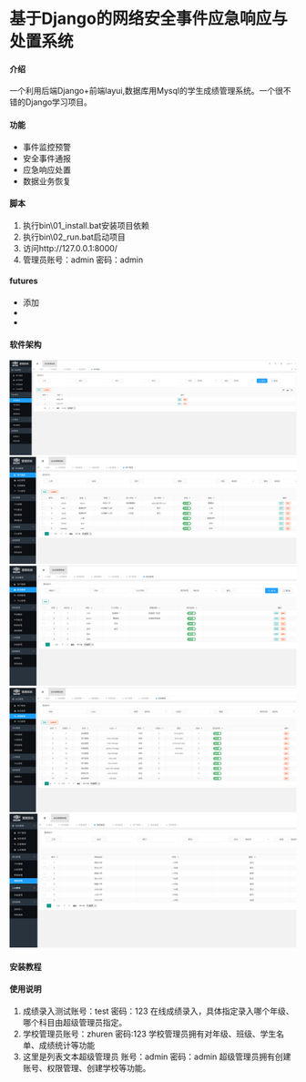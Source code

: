 # 基于Django的网络安全事件应急响应与处置系统

#### 介绍

一个利用后端Django+前端layui,数据库用Mysql的学生成绩管理系统。一个很不错的Django学习项目。

#### 功能

* 事件监控预警
* 安全事件通报
* 应急响应处置
* 数据业务恢复



#### 脚本

1. 执行bin\01_install.bat安装项目依赖
2. 执行bin\02_run.bat启动项目
3. 访问http://127.0.0.1:8000/
4. 管理员账号：admin  密码：admin

#### futures

* 添加
* 
* 

#### 软件架构
![输入图片说明](docs/1.png)
![输入图片说明](docs/2.png)
![输入图片说明](docs/3.png)
![输入图片说明](docs/4.png)
![输入图片说明](docs/5.png)

#### 安装教程

#### 使用说明

1. 成绩录入测试账号：test  密码：123
在线成绩录入，具体指定录入哪个年级、哪个科目由超级管理员指定。
2. 学校管理员账号：zhuren 密码:123
学校管理员拥有对年级、班级、学生名单、成绩统计等功能
3. 这里是列表文本超级管理员 账号：admin 密码：admin
超级管理员拥有创建账号、权限管理、创建学校等功能。

